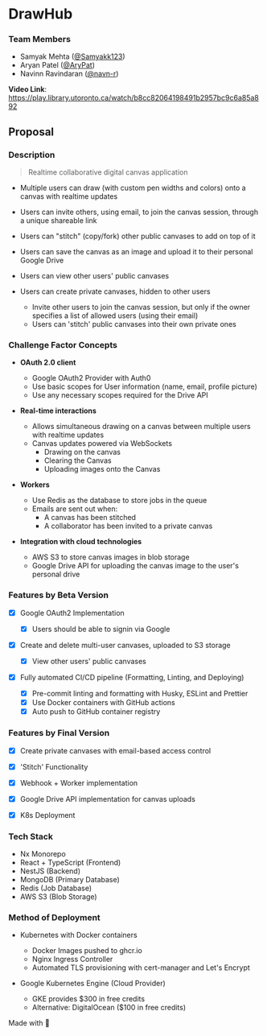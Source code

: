 # DrawHub

### Team Members

- Samyak Mehta ([@Samyakk123](https://github.com/Samyakk123))
- Aryan Patel ([@AryPat](https://github.com/AryPat))
- Navinn Ravindaran ([@navn-r](https://github.com/navn-r))

**Video Link**: https://play.library.utoronto.ca/watch/b8cc82064198491b2957bc9c6a85a892

## Proposal

### Description

> Realtime collaborative digital canvas application

- Multiple users can draw (with custom pen widths and colors) onto a canvas with realtime updates

- Users can invite others, using email, to join the canvas session, through a unique shareable link

- Users can "stitch" (copy/fork) other public canvases to add on top of it

- Users can save the canvas as an image and upload it to their personal Google Drive

- Users can view other users' public canvases

- Users can create private canvases, hidden to other users
  - Invite other users to join the canvas session, but only if the owner specifies a list of allowed users (using their email)
  - Users can 'stitch' public canvases into their own private ones

### Challenge Factor Concepts

- **OAuth 2.0 client**

  - Google OAuth2 Provider with Auth0
  - Use basic scopes for User information (name, email, profile picture)
  - Use any necessary scopes required for the Drive API

- **Real-time interactions**

  - Allows simultaneous drawing on a canvas between multiple users with realtime updates
  - Canvas updates powered via WebSockets
    - Drawing on the canvas
    - Clearing the Canvas
    - Uploading images onto the Canvas

- **Workers**
  - Use Redis as the database to store jobs in the queue
  - Emails are sent out when:
    - A canvas has been stitched
    - A collaborator has been invited to a private canvas

- **Integration with cloud technologies**
  - AWS S3 to store canvas images in blob storage
  - Google Drive API for uploading the canvas image to the user's personal drive

### Features by Beta Version

- [x] Google OAuth2 Implementation

  - [x] Users should be able to signin via Google

- [x] Create and delete multi-user canvases, uploaded to S3 storage

  - [x] View other users' public canvases

- [x] Fully automated CI/CD pipeline (Formatting, Linting, and Deploying)
  - [x] Pre-commit linting and formatting with Husky, ESLint and Prettier
  - [x] Use Docker containers with GitHub actions
  - [x] Auto push to GitHub container registry

### Features by Final Version

- [x] Create private canvases with email-based access control

- [x] 'Stitch' Functionality

- [x] Webhook + Worker implementation

- [x] Google Drive API implementation for canvas uploads

- [x] K8s Deployment

### Tech Stack

- Nx Monorepo
- React + TypeScript (Frontend)
- NestJS (Backend)
- MongoDB (Primary Database)
- Redis (Job Database)
- AWS S3 (Blob Storage)

### Method of Deployment

- Kubernetes with Docker containers
  - Docker Images pushed to ghcr.io
  - Nginx Ingress Controller
  - Automated TLS provisioning with cert-manager and Let's Encrypt

- Google Kubernetes Engine (Cloud Provider)
  - GKE provides $300 in free credits
  - Alternative: DigitalOcean ($100 in free credits)

Made with 💖
